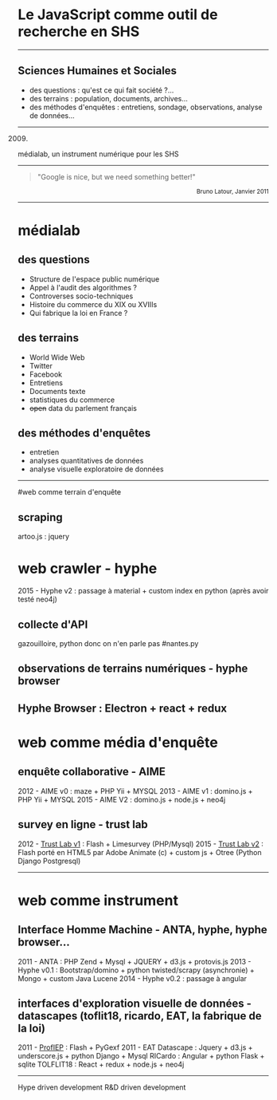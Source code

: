 


# Le JavaScript comme outil de recherche en SHS

---

## Sciences Humaines et Sociales

* des questions : qu'est ce qui fait société ?...
* des terrains : population, documents, archives...
* des méthodes d'enquêtes : entretiens, sondage, observations, analyse de données...

---

2009.
médialab, un instrument numérique pour les SHS

---

> "Google is nice, but we need something better!"

<p style="text-align: right;">
  <small>
    Bruno Latour, Janvier 2011
  </small>
</p>

---

# médialab
## des questions
- Structure de l'espace public numérique
- Appel à l'audit des algorithmes ?
- Controverses socio-techniques
- Histoire du commerce du XIX ou XVIIIs
- Qui fabrique la loi en France ? 

## des terrains
- World Wide Web
- Twitter
- Facebook
- Entretiens
- Documents texte
- statistiques du commerce
- ~~open~~ data du parlement français

## des méthodes d'enquêtes
- entretien
- analyses quantitatives de données
- analyse visuelle exploratoire de données

---
#web comme terrain d'enquête
## scraping
artoo.js : jquery
# web crawler - hyphe
2015 - Hyphe v2 : passage à material + custom index en python (après avoir testé neo4j)
## collecte d'API
gazouilloire, python donc on n'en parle pas #nantes.py
## observations de terrains numériques - hyphe browser
Hyphe Browser : Electron + react + redux
---
# web comme média d'enquête
## enquête collaborative - AIME

2012 - AIME v0 : maze + PHP Yii + MYSQL 
2013 - AIME v1 : domino.js + PHP Yii + MYSQL 
2015 - AIME V2 : domino.js + node.js + neo4j

## survey en ligne - trust lab

2012 - [Trust Lab v1](https://github.com/medialab/mango_trust) : Flash + Limesurvey (PHP/Mysql)
2015 - [Trust Lab v2](https://github.com/medialab/trustlab) : Flash porté en HTML5 par Adobe Animate (c) + custom js + Otree (Python Django Postgresql)

---

# web comme instrument
## Interface Homme Machine - ANTA, hyphe, hyphe browser...

2011 - ANTA : PHP Zend + Mysql + JQUERY + d3.js + protovis.js
2013 - Hyphe v0.1 :  Bootstrap/domino + python twisted/scrapy (asynchronie) + Mongo + custom Java Lucene 
2014 - Hyphe v0.2 : passage à angular


## interfaces d'exploration visuelle de données - datascapes (toflit18, ricardo, EAT, la fabrique de la loi)

2011 - [ProfIEP](jiminy.medialab.sciences-po.fr/labs/iep) : Flash + PyGexf
2011 - EAT Datascape : Jquery + d3.js + underscore.js + python Django + Mysql
RICardo : Angular + python Flask + sqlite
TOLFLIT18 : React + redux + node.js + neo4j


---

Hype driven development
R&D driven development
